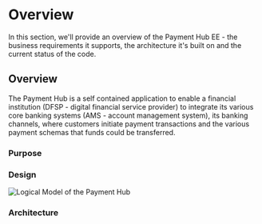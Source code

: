 # Overview

In this section, we'll provide an overview of the Payment Hub EE - the business requirements it supports, the architecture it's built on and the current status of the code.

## Overview

The Payment Hub is a self contained application to enable a financial institution \(DFSP - digital financial service provider\) to integrate its various core banking systems \(AMS - account management system\), its banking channels, where customers initiate payment transactions and the various payment schemas that funds could be transferred.



### Purpose

### Design



![Logical Model of the Payment Hub](https://lh6.googleusercontent.com/Xdp2YHrqxBzjeu--jfxkK3ns-gLtpNcOJ6rpwtQe1Xw0h6IRG5HmDbEESvLnUspZ4IYJyKWogu0ELDkjRK79eh9QQpBGAYskdpJ-M4d76hQUDnINfFwfxDHu59CWG39oR1bRNtM8Zj8)

### Architecture


